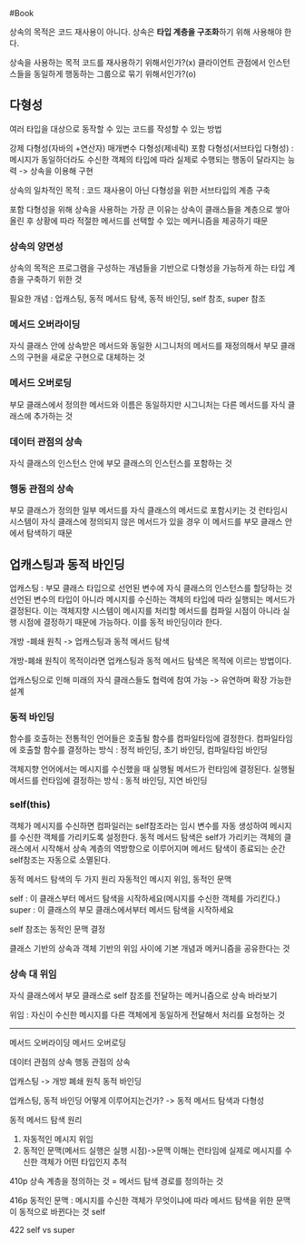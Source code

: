 #Book

상속의 목적은 코드 재사용이 아니다. 상속은 **타입 계층을 구조화**하기 위해 사용해야 한다.

상속을 사용하는 목적
코드를 재사용하기 위해서인가?(x)
클라이언트 관점에서 인스턴스들을 동일하게 행동하는 그룹으로 묶기 위해서인가?(o)

## 다형성
여러 타입을 대상으로 동작할 수 있는 코드를 작성할 수 있는 방법

강제 다형성(자바의 +연산자)
매개변수 다형성(제네릭)
포함 다형성(서브타입 다형성) : 메시지가 동일하더라도 수신한 객체의 타입에 따라 실제로 수행되는 행동이 달라지는 능력 -> 상속을 이용해 구현

상속의 일차적인 목적 : 코드 재사용이 아닌 다형성을 위한 서브타입의 계층 구축

포함 다형성을 위해 상속을 사용하는 가장 큰 이유는 상속이 클래스들을 계층으로 쌓아 올린 후 상황에 따라 적절한 메서드를 선택할 수 있는 메커니즘을 제공하기 때문

### 상속의 양면성
상속의 목적은 프로그램을 구성하는 개념들을 기반으로 다형성을 가능하게 하는 타입 계층을 구축하기 위한 것

필요한 개념 : 업캐스팅, 동적 메서드 탐색, 동적 바인딩, self 참조, super 참조

### 메서드 오버라이딩
자식 클래스 안에 상속받은 메서드와 동일한 시그니처의 메서드를 재정의해서 부모 클래스의 구현을 새로운 구현으로 대체하는 것

### 메서드 오버로딩
부모 클래스에서 정의한 메서드와 이름은 동일하지만 시그니처는 다른 메서드를 자식 클래스에 추가하는 것

### 데이터 관점의 상속
자식 클래스의 인스턴스 안에 부모 클래스의 인스턴스를 포함하는 것

### 행동 관점의 상속
부모 클래스가 정의한 일부 메서드를 자식 클래스의 메서드로 포함시키는 것
런타임시 시스템이 자식 클래스에 정의되지 않은 메서드가 있을 경우 이 메서드를 부모 클래스 안에서 탐색하기 때문

## 업캐스팅과 동적 바인딩
업캐스팅 : 부모 클래스 타입으로 선언된 변수에 자식 클래스의 인스턴스를 할당하는 것
선언된 변수의 타입이 아니라 메시지를 수신하는 객체의 타입에 따라 실행되는 메서드가 결정된다. 이는 객체지향 시스템이 메시지를 처리할 메서드를 컴파일 시점이 아니라 실행 시점에 결정하기 때문에 가능하다. 이를 동적 바인딩이라 한다.

개방 -폐쇄 원칙 -> 업캐스팅과 동적 메서드 탐색

개방-폐쇄 원칙이 목적이라면 업캐스팅과 동적 메서드 탐색은 목적에 이르는 방법이다.

업캐스팅으로 인해 미래의 자식 클래스들도 협력에 참여 가능 -> 유연하며 확장 가능한 설계

### 동적 바인딩
함수를 호출하는 전통적인 언어들은 호출될 함수를 컴파일타임에 결정한다.
컴파일타임에 호출할 함수를 결정하는 방식 : 정적 바인딩, 초기 바인딩, 컴파일타임 바인딩

객체지향 언어에서는 메시지를 수신했을 때 실행될 메서드가 런타임에 결정된다.
실행될 메서드를 런타임에 결정하는 방식 : 동적 바인딩, 지연 바인딩

### self(this)
객체가 메시지를 수신하면 컴파일러는 self참조라는 임시 변수를 자동 생성하여 메시지를 수신한 객체를 가리키도록 설정한다. 동적 메서드 탐색은 self가 가리키는 객체의 클래스에서 시작해서 상속 계층의 역방향으로 이루어지며 메서드 탐색이 종료되는 순간 self참조는 자동으로 소멸된다.

동적 메서드 탐색의 두 가지 원리
자동적인 메시지 위임, 동적인 문맥

self : 이 클래스부터 메서드 탐색을 시작하세요(메시지를 수신한 객체를 가리킨다.)
super : 이 클래스의 부모 클래스에서부터 메서드 탐색을 시작하세요

self 참조는 동적인 문맥 결정

클래스 기반의 상속과 객체 기반의 위임 사이에 기본 개념과 메커니즘을 공유한다는 것

### 상속 대 위임
자식 클래스에서 부모 클래스로 self 참조를 전달하는 메커니즘으로 상속 바라보기

위임 : 자신이 수신한 메시지를 다른 객체에게 동일하게 전달해서 처리를 요청하는 것

---
메서드 오버라이딩
메서드 오버로딩

데이터 관점의 상속
행동 관점의 상속

업캐스팅 -> 개방 폐쇄 원칙
동적 바인딩

업캐스팅, 동적 바인딩 어떻게 이루어지는건가?
-> 동적 메서드 탐색과 다형성

동적 메서드 탐색 원리
1. 자동적인 메시지 위임
2. 동적인 문맥(메서드 실행은 실행 시점)->문맥 이해는 런타임에 실제로 메시지를 수신한 객체가 어떤 타입인지 추적

410p
상속 계층을 정의하는 것 = 메서드 탐색 경로를 정의하는 것

416p
동적인 문맥 : 메시지를 수신한 객체가 무엇이냐에 따라 메서드 탐색을 위한 문맥이 동적으로 바뀐다는 것
self

422 self vs super

